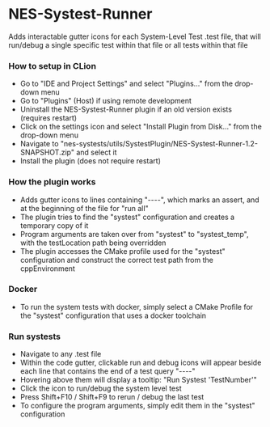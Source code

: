 # NES-Systest-Runner

Adds interactable gutter icons for each System-Level Test .test file, 
that will run/debug a single specific test within that file or all tests within that file

### How to setup in CLion
- Go to "IDE and Project Settings" and select "Plugins..." from the drop-down menu
- Go to "Plugins" (Host) if using remote development
- Uninstall the NES-Systest-Runner plugin if an old version exists (requires restart)
- Click on the settings icon and select "Install Plugin from Disk..." from the drop-down menu
- Navigate to "nes-systests/utils/SystestPlugin/NES-Systest-Runner-1.2-SNAPSHOT.zip" and select it
- Install the plugin (does not require restart)

### How the plugin works
- Adds gutter icons to lines containing "----", which marks an assert, and at the beginning of the file for "run all"
- The plugin tries to find the "systest" configuration and creates a temporary copy of it
- Program arguments are taken over from "systest" to "systest_temp", with the testLocation path being overridden
- The plugin accesses the CMake profile used for the "systest" configuration and construct the correct test path from the cppEnvironment

### Docker
- To run the system tests with docker, simply select a CMake Profile for the "systest" configuration that uses a docker 
toolchain

### Run systests
- Navigate to any .test file
- Within the code gutter, clickable run and debug icons will appear beside each line 
that contains the end of a test query "----"
- Hovering above them will display a tooltip: "Run Systest 'TestNumber'" 
- Click the icon to run/debug the system level test
- Press Shift+F10 / Shift+F9 to rerun / debug the last test
- To configure the program arguments, simply edit them in the "systest" configuration
